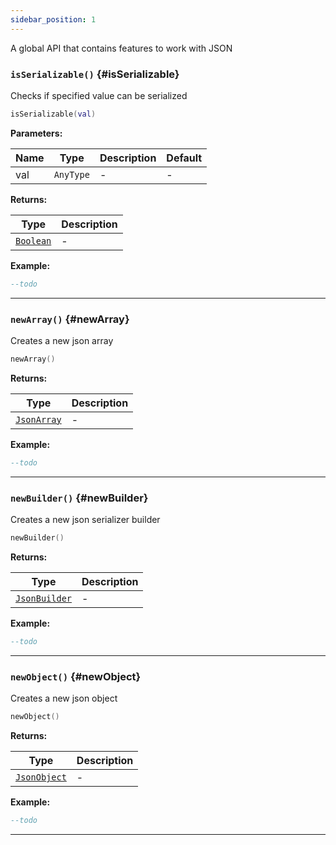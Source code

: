 ```yaml
---
sidebar_position: 1
---
```


A global API that contains features to work with JSON

### <code>isSerializable()</code> \{#isSerializable}

Checks if specified value can be serialized

```lua
isSerializable(val)
```

**Parameters:**

| Name | Type                 | Description | Default |
| ---- | -------------------- | ----------- | ------- |
| val  | <code>AnyType</code> | -           | -       |

**Returns:**

| Type                                              | Description |
| ------------------------------------------------- | ----------- |
| <code>[Boolean](/tutorials/types/Booleans)</code> | -           |

**Example:**

```lua
--todo
```

---

### <code>newArray()</code> \{#newArray}

Creates a new json array

```lua
newArray()
```

**Returns:**

| Type                                              | Description |
| ------------------------------------------------- | ----------- |
| <code>[JsonArray](/globals/Json/JsonArray)</code> | -           |

**Example:**

```lua
--todo
```

---

### <code>newBuilder()</code> \{#newBuilder}

Creates a new json serializer builder

```lua
newBuilder()
```

**Returns:**

| Type                                                  | Description |
| ----------------------------------------------------- | ----------- |
| <code>[JsonBuilder](/globals/Json/JsonBuilder)</code> | -           |

**Example:**

```lua
--todo
```

---

### <code>newObject()</code> \{#newObject}

Creates a new json object

```lua
newObject()
```

**Returns:**

| Type                                                | Description |
| --------------------------------------------------- | ----------- |
| <code>[JsonObject](/globals/Json/JsonObject)</code> | -           |

**Example:**

```lua
--todo
```

---
